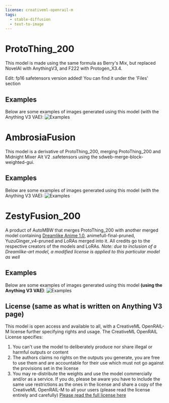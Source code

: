 ```yaml
---
license: creativeml-openrail-m
tags:
  - stable-diffusion
  - text-to-image
---
```


# ProtoThing_200

This model is made using the same formula as Berry's Mix, but replaced NovelAI with AnythingV3, and F222 with Protogen_X3.4.

Edit: fp16 safetensors version added! You can find it under the 'Files' section

## Examples

Below are some examples of images generated using this model (with the Anything V3 VAE):
![Examples](https://huggingface.co/NiteStormz/ProtoThing_200/resolve/main/example.png)

# AmbrosiaFusion
This model is a derivative of ProtoThing_200, merging ProtoThing_200 and Midnight Mixer Alt V2 .safetensors using the sdweb-merge-block-weighted-gui.

## Examples

Below are some examples of images generated using this model (with the Anything V3 VAE):
![Examples](https://huggingface.co/NiteStormz/ProtoThing_200/resolve/main/example%20(ambrosia).png)

# ZestyFusion_200
A product of AutoMBW that merges ProtoThing_200 with another merged model containing [Dreamlike Anime 1.0](https://huggingface.co/dreamlike-art/dreamlike-anime-1.0), animefull-final-pruned, YuzuGinger_v4-pruned and LoRAs merged into it. All credits go to the respective creators of the models and LoRAs.
_Note: due to inclusion of a Dreamlike-art model, a modified license is applied to this particular model as well_

## Examples

Below are some examples of images generated using this model **(using the Anything V3 VAE)**:
![Examples](https://huggingface.co/NiteStormz/ProtoThing_200/resolve/main/example%20(zesty).png)

## License (same as what is written on Anything V3 page)

This model is open access and available to all, with a CreativeML OpenRAIL-M license further specifying rights and usage.
The CreativeML OpenRAIL License specifies: 

1. You can't use the model to deliberately produce nor share illegal or harmful outputs or content 
2. The authors claims no rights on the outputs you generate, you are free to use them and are accountable for their use which must not go against the provisions set in the license
3. You may re-distribute the weights and use the model commercially and/or as a service. If you do, please be aware you have to include the same use restrictions as the ones in the license and share a copy of the CreativeML OpenRAIL-M to all your users (please read the license entirely and carefully)
[Please read the full license here](https://huggingface.co/spaces/CompVis/stable-diffusion-license)